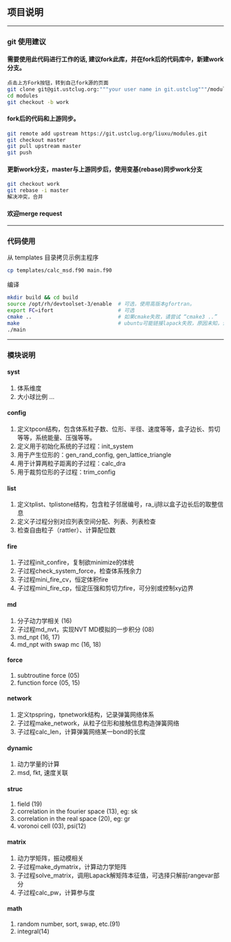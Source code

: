 ## 项目说明
------

### git 使用建议
#### 需要使用此代码进行工作的话, 建议fork此库，并在fork后的代码库中，新建work分支。
```bash
点击上方Fork按钮，转到自己fork源的页面
git clone git@git.ustclug.org:"""your user name in git.ustclug"""/modules.git
cd modules
git checkout -b work
```
#### fork后的代码和上游同步。
```bash
git remote add upstream https://git.ustclug.org/liuxu/modules.git
git checkout master
git pull upstream master
git push 
```
#### 更新work分支，master与上游同步后，使用变基(rebase)同步work分支
```bash
git checkout work
git rebase -i master
解决冲突，合并
```
#### 欢迎merge request

-----
### 代码使用
从 templates 目录拷贝示例主程序
```bash
cp templates/calc_msd.f90 main.f90
```
编译
```bash
mkdir build && cd build
source /opt/rh/devtoolset-3/enable  # 可选，使用高版本gfortran。
export FC=ifort                     # 可选
cmake ..                            # 如果cmake失败，请尝试 “cmake3 ..”
make                                # ubuntu可能链接lapack失败，原因未知，请使用RedHat系linux系统
./main
```

-----
### 模块说明
#### syst
1. 体系维度
2. 大小球比例
...


#### config
1. 定义tpcon结构，包含体系粒子数、位形、半径、速度等等，盒子边长、剪切等等，系统能量、压强等等。
2. 定义用于初始化系统的子过程：init_system
3. 用于产生位形的：gen_rand_config, gen_lattice_triangle
4. 用于计算两粒子距离的子过程：calc_dra
5. 用于裁剪位形的子过程：trim_config


#### list
1. 定义tplist、tplistone结构，包含粒子邻居编号，ra_ij除以盒子边长后的取整信息
2. 定义子过程分别对应列表空间分配、列表、列表检查
3. 检查自由粒子（rattler）、计算配位数


#### fire
1. 子过程init_confire，复制欲minimize的体统
2. 子过程check_system_force，检查体系残余力
3. 子过程mini_fire_cv，恒定体积fire
4. 子过程mini_fire_cp，恒定压强和剪切力fire，可分别或控制xy边界


#### md
1. 分子动力学相关 (16)
2. 子过程md_nvt，实现NVT MD模拟的一步积分 (08)
3. md_npt (16, 17)
4. md_npt with swap mc (16, 18)

#### force
1. subtroutine force (05)
2. function force (05, 15)

#### network
1. 定义tpspring，tpnetwork结构，记录弹簧网络体系
2. 子过程make_network，从粒子位形和接触信息构造弹簧网络
3. 子过程calc_len，计算弹簧网络某一bond的长度


#### dynamic
1. 动力学量的计算
2. msd, fkt, 速度关联


#### struc
1. field (19)
2. correlation in the fourier space (13), eg: sk
3. correlation in the real space (20), eg: gr 
4. voronoi cell (03), psi(12)


#### matrix
1. 动力学矩阵，振动模相关
2. 子过程make_dymatrix，计算动力学矩阵
3. 子过程solve_matrix，调用Lapack解矩阵本征值，可选择只解前rangevar部分
4. 子过程calc_pw，计算参与度

#### math
1. random number, sort, swap, etc.(91)
2. integral(14) 